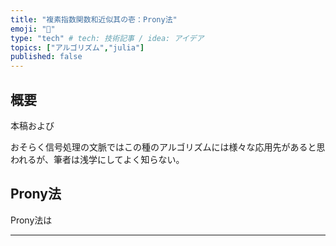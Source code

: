 ```yaml
---
title: "複素指数関数和近似其の壱：Prony法"
emoji: "🍙"
type: "tech" # tech: 技術記事 / idea: アイデア
topics: ["アルゴリズム","julia"]
published: false
---
```


## 概要

本稿および

おそらく信号処理の文脈ではこの種のアルゴリズムには様々な応用先があると思われるが、筆者は浅学にしてよく知らない。

## Prony法

Prony法は


---

[^1]: Y. Nakatsukasa, O. Sete, and L. N. Trefethen, SIAM J. Sci. Comp. 40, A1494-A1522 (2018).
[^2]: Y. Nakatsukasa and L. N. Trefethen, SIAM J. Sci. Comp. 42, A3157-A3179 (2020).